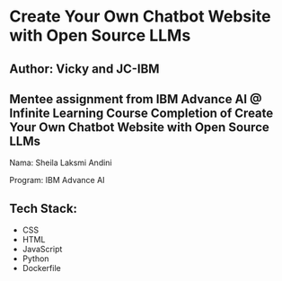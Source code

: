 # Create Your Own Chatbot Website with Open Source LLMs
## Author: Vicky and JC-IBM

Mentee assignment from IBM Advance AI @ Infinite Learning
Course Completion of Create Your Own Chatbot Website with Open Source LLMs
---

Nama: Sheila Laksmi Andini

Program: IBM Advance AI

## Tech Stack:
- CSS
- HTML
- JavaScript
- Python
- Dockerfile
